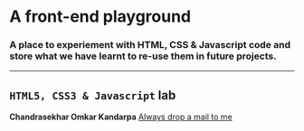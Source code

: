 # A front-end playground

### A place to experiement with HTML, CSS & Javascript code and store what we have learnt to re-use them in future projects.

----------
`HTML5, CSS3 & Javascript` lab
----------

**Chandrasekhar Omkar Kandarpa**
[Always drop a mail to me](mailto:kandarpa.here@outlook.com)
